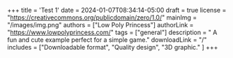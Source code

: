 +++
title = 'Test 1'
date = 2024-01-07T08:34:14-05:00
draft = true
license = "https://creativecommons.org/publicdomain/zero/1.0/"
mainImg = "/images/img.png"
authors = ["Low Poly Princess"]
authorLink = "https://www.lowpolyprincess.com/"
tags = ["general"]
description = " A fun and cute example perfect for a simple game."
downloadLink = "/"
includes = ["Downloadable format", "Quality design", "3D graphic." ]
+++
